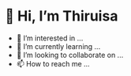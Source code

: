 # 👋 Hi, I’m Thiruisa



- 👀 I’m interested in ...
- 🌱 I’m currently learning ...
- 💞️ I’m looking to collaborate on ...
- 📫 How to reach me ...

<!---
Thiruisa/Thiruisa is a ✨ special ✨ repository because its `README.md` (this file) appears on your GitHub profile.
You can click the Preview link to take a look at your changes.
--->

